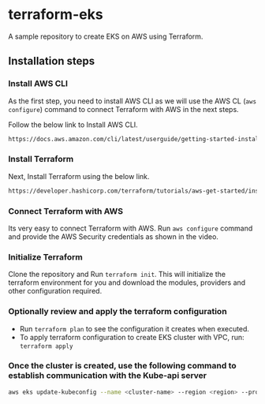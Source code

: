 # terraform-eks

A sample repository to create EKS on AWS using Terraform.

## Installation steps

### Install AWS CLI

As the first step, you need to install AWS CLI as we will use the AWS CL (`aws configure`) command to connect Terraform with AWS in the next steps.

Follow the below link to Install AWS CLI.

```sh
https://docs.aws.amazon.com/cli/latest/userguide/getting-started-install.html
```

### Install Terraform

Next, Install Terraform using the below link.

```sh
https://developer.hashicorp.com/terraform/tutorials/aws-get-started/install-cli
```

### Connect Terraform with AWS

Its very easy to connect Terraform with AWS. Run `aws configure` command and provide the AWS Security credentials as shown in the video.

### Initialize Terraform

Clone the repository and Run `terraform init`. This will initialize the terraform environment for you and download the modules, providers and other configuration required.

### Optionally review and apply the terraform configuration

- Run `terraform plan` to see the configuration it creates when executed.
- To apply terraform configuration to create EKS cluster with VPC, run: `terraform apply`

### Once the cluster is created, use the following command to establish communication with the Kube-api server

```sh
aws eks update-kubeconfig --name <cluster-name> --region <region> --profile <default>
```
